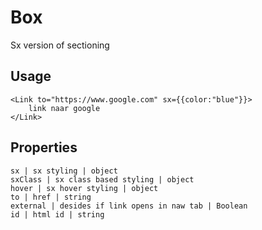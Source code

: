 # Box

Sx version of sectioning

## Usage
```text
<Link to="https://www.google.com" sx={{color:"blue"}}>
    link naar google
</Link>
```

## Properties
```properties
sx | sx styling | object
sxClass | sx class based styling | object
hover | sx hover styling | object
to | href | string
external | desides if link opens in naw tab | Boolean
id | html id | string
```
